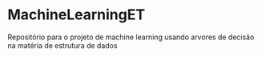 # MachineLearningET
Repositório para o projeto de machine learning usando arvores de decisão na matéria de estrutura de dados
